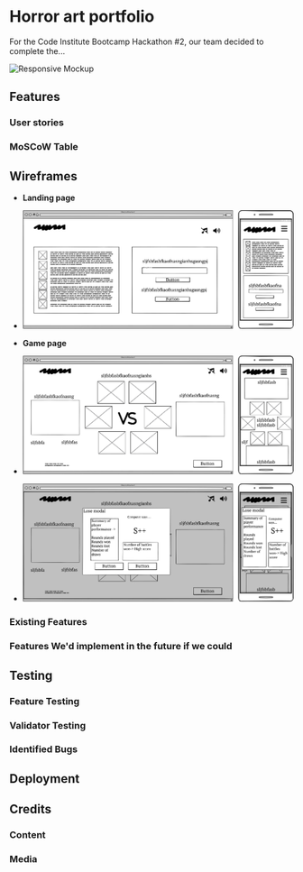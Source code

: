# Horror art portfolio

For the Code Institute Bootcamp Hackathon #2, our team decided to complete the...


![Responsive Mockup]()

## Features 


### User stories


### MoSCoW Table


## Wireframes

- __Landing page__

- ![wireframes](../assets/img/wireframe-landing-page.png)

- __Game page__

- ![wireframes](../assets/img/wireframe-game-running.png)

- ![wireframes](../assets/img/wireframe-gameover-modal.png)

### Existing Features


### Features We'd implement in the future if we could


## Testing 


### Feature Testing


### Validator Testing 


### Identified Bugs


## Deployment


## Credits 


### Content 


### Media

